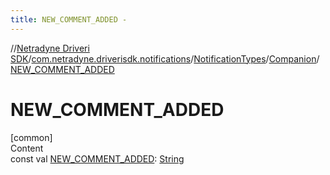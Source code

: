 ```yaml
---
title: NEW_COMMENT_ADDED -
---
```

//[Netradyne Driveri SDK](../../../index.md)/[com.netradyne.driverisdk.notifications](../../index.md)/[NotificationTypes](../index.md)/[Companion](index.md)/[NEW_COMMENT_ADDED](-n-e-w_-c-o-m-m-e-n-t_-a-d-d-e-d.md)



# NEW_COMMENT_ADDED  
[common]  
Content  
const val [NEW_COMMENT_ADDED](-n-e-w_-c-o-m-m-e-n-t_-a-d-d-e-d.md): [String](https://kotlinlang.org/api/latest/jvm/stdlib/kotlin/-string/index.html)  



